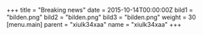 ﻿+++
title = "Breaking news"
date = 2015-10-14T00:00:00Z
bild1 = "bilden.png"
bild2 = "bilden.png"
bild3 = "bilden.png"
weight = 30
[menu.main]
parent = "xiulk34xaa"
name = "xiulk34xaa"
+++
